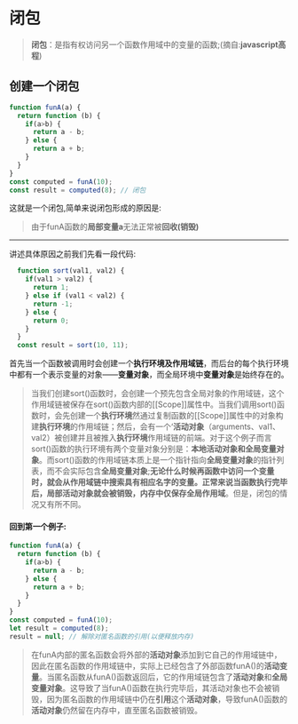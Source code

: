 # 闭包
> **闭包**：是指有权访问另一个函数作用域中的变量的函数;(摘自:**javascript高程**)


## 创建一个闭包
```js
function funA(a) {
  return function (b) {
    if(a>b) {
      return a - b;
    } else {
      return a + b;
    }
  }
}
const computed = funA(10);
const result = computed(8); // 闭包
```
这就是一个闭包,简单来说闭包形成的原因是:
> 由于funA函数的**局部变量a**无法正常被**回收(销毁)**
---
讲述具体原因之前我们先看一段代码:
```js
  function sort(val1, val2) {
    if(val1 > val2) {
      return 1;
    } else if (val1 < val2) {
      return -1;
    } else {
      return 0;
    }
  }
  const result = sort(10, 11);
```
首先当一个函数被调用时会创建一个**执行环境及作用域链**，而后台的每个执行环境中都有一个表示变量的对象——**变量对象**，而全局环境中**变量对象**是始终存在的。
> 当我们创建sort()函数时，会创建一个预先包含全局对象的作用域链，这个作用域链被保存在sort()函数内部的[[Scope]]属性中。当我们调用sort()函数时，会先创建一个**执行环境**然通过复制函数的[[Scope]]属性中的对象构建**执行环境**的作用域链；然后，会有一个‘**活动对象**（arguments、val1、val2）被创建并且被推入**执行环境**作用域链的前端。对于这个例子而言sort()函数的执行环境有两个变量对象分别是：**本地活动对象和全局变量对象**。而sort()函数的作用域链本质上是一个指针指向**全局变量对象**的指针列表，而不会实际包含**全局变量对象**;**无论什么时候再函数中访问一个变量时，就会从作用域链中搜索具有相应名字的变量。正常来说当函数执行完毕后，局部活动对象就会被销毁，内存中仅保存全局作用域**。但是，闭包的情况又有所不同。

#### 回到第一个例子:
```js
function funA(a) {
  return function (b) {
    if(a>b) {
      return a - b;
    } else {
      return a + b;
    }
  }
}
const computed = funA(10);
let result = computed(8);
result = null; // 解除对匿名函数的引用(以便释放内存)
```
> 在funA内部的匿名函数会将外部的**活动对象**添加到它自己的作用域链中，因此在匿名函数的作用域链中，实际上已经包含了外部函数funA()的**活动变量**。当匿名函数从funA()函数返回后，它的作用域链包含了**活动对象**和**全局变量对象**。这导致了当funA()函数在执行完毕后，其活动对象也不会被销毁，因为匿名函数的作用域链中仍在**引用**这个**活动对象**，导致funA()函数的**活动对象**仍然留在内存中，直至匿名函数被销毁。
